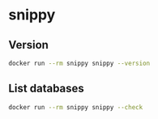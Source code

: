 # snippy

## Version

```sh
docker run --rm snippy snippy --version
```

## List databases
```sh
docker run --rm snippy snippy --check
```